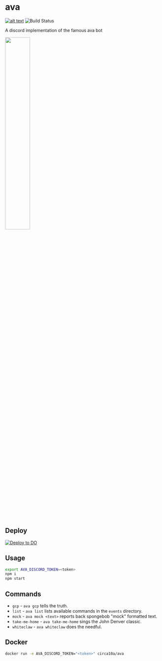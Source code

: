 # ava

[![alt text](https://img.shields.io/badge/Invite%20To-Discord%20-blue)](https://discord.com/api/oauth2/authorize?client_id=876487225716662302&permissions=34359863296&scope=bot)
![Build Status](https://github.com/circa10a/ava/workflows/build-docker-images/badge.svg)

A discord implementation of the famous ava bot

<img src="https://i.imgur.com/XbO6CSl.jpg" width="40%" height="40%"/>

## Deploy

[![Deploy to DO](https://mp-assets1.sfo2.digitaloceanspaces.com/deploy-to-do/do-btn-blue.svg)](https://cloud.digitalocean.com/apps/new?repo=https://github.com/circa10a/ava/tree/main)

## Usage

```bash
export AVA_DISCORD_TOKEN=<token>
npm i
npm start
```

## Commands

- `gcp` - `ava gcp` tells the truth.
- `list` - `ava list` lists available commands in the `events` directory.
- `mock` - `ava mock <text>` reports back spongebob "mock" formatted text.
- `take-me-home` - `ava take-me-home` sings the John Denver classic.
- `whiteclaw` - `ava whiteclaw` does the needful.

## Docker

```bash
docker run -e AVA_DISCORD_TOKEN="<token>" circa10a/ava
```
